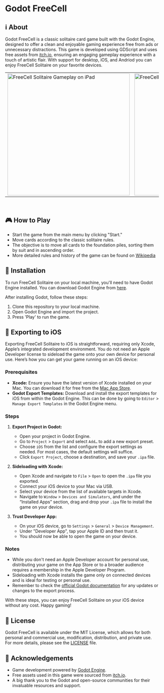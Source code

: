 # Godot FreeCell

## ℹ️ About

Godot FreeCell is a classic solitaire card game built with the Godot Engine, designed to offer a clean and enjoyable gaming experience free from ads or unnecessary distractions. This game is developed using GDScript and uses free assets from [itch.io](https://itch.io/), ensuring an engaging gameplay experience with a touch of artistic flair. With support for desktop, iOS, and Andriod you can enjoy FreeCell Solitaire on your favorite devices.

<p align="center">
  <table>
    <tr>
      <td>
        <a href="https://github.com/gitbrent/godot-freecell/">
          <img alt="FreeCell Solitaire Gameplay on iPad" title="FreeCell Solitaire Gameplay" src="https://github.com/gitbrent/godot-freecell/assets/7218970/6f6f92d6-e663-4c61-976d-9d17df7c0ca1" width="400"/>
        </a>
      </td>
      <td>
        <a href="https://github.com/gitbrent/godot-freecell/">
          <img alt="FreeCell Solitaire Gameplay on iPad" title="FreeCell Solitaire Gameplay" src="https://github.com/gitbrent/godot-freecell/assets/7218970/2e624a89-ce5d-42bc-afe9-8eabd232a7eb" width="400"/>
        </a>
      </td>
    </tr>
  </table>
</p>
<br/>

## 🎮 How to Play

- Start the game from the main menu by clicking "Start."
- Move cards according to the classic solitaire rules.
- The objective is to move all cards to the foundation piles, sorting them by suit and in ascending order.
- More detailed rules and history of the game can be found on [Wikipedia](https://en.wikipedia.org/wiki/FreeCell)

## 🔌 Installation

To run FreeCell Solitaire on your local machine, you'll need to have Godot Engine installed. You can download Godot Engine from [here](https://godotengine.org/download).

After installing Godot, follow these steps:

1. Clone this repository to your local machine.
2. Open Godot Engine and import the project.
3. Press 'Play' to run the game.

## 📱 Exporting to iOS

Exporting FreeCell Solitaire to iOS is straightforward, requiring only Xcode, Apple’s integrated development environment. You do not need an Apple Developer license to sideload the game onto your own device for personal use. Here’s how you can get your game running on an iOS device:

### Prerequisites

- **Xcode:** Ensure you have the latest version of Xcode installed on your Mac. You can download it for free from the [Mac App Store](https://apps.apple.com/us/app/xcode/id497799835).
- **Godot Export Templates:** Download and install the export templates for iOS from within the Godot Engine. This can be done by going to `Editor` > `Manage Export Templates` in the Godot Engine menu.

### Steps

1. **Export Project in Godot:**
   - Open your project in Godot Engine.
   - Go to `Project` > `Export` and select `Add…` to add a new export preset.
   - Choose `iOS` from the list and configure the export settings as needed. For most cases, the default settings will suffice.
   - Click `Export Project`, choose a destination, and save your `.ipa` file.

2. **Sideloading with Xcode:**
   - Open Xcode and navigate to `File` > `Open` to open the `.ipa` file you exported.
   - Connect your iOS device to your Mac via USB.
   - Select your device from the list of available targets in Xcode.
   - Navigate to `Window` > `Devices and Simulators`, and under the “Installed Apps” section, drag and drop your `.ipa` file to install the game on your device.

3. **Trust Developer App:**
   - On your iOS device, go to `Settings` > `General` > `Device Management`.
   - Under "Developer App", tap your Apple ID and then trust it.
   - You should now be able to open the game on your device.

### Notes

- While you don't need an Apple Developer account for personal use, distributing your game on the App Store or to a broader audience requires a membership in the Apple Developer Program.
- Sideloading with Xcode installs the game only on connected devices and is ideal for testing or personal use.
- Remember to check the [official Godot documentation](https://docs.godotengine.org/en/stable/getting_started/workflow/export/exporting_for_ios.html) for any updates or changes to the export process.

With these steps, you can enjoy FreeCell Solitaire on your iOS device without any cost. Happy gaming!

## 📜 License

Godot FreeCell is available under the MIT License, which allows for both personal and commercial use, modification, distribution, and private use. For more details, please see the [LICENSE](LICENSE) file.

## 🙏 Acknowledgements

- Game development powered by [Godot Engine](https://godotengine.org/).
- Free assets used in this game were sourced from [itch.io](https://itch.io/).
- A big thank you to the Godot and open-source communities for their invaluable resources and support.

